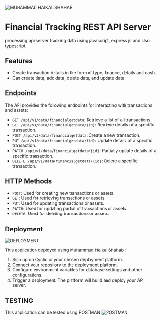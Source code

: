 ![MUHAMMAD HAIKAL SHAHAB]([https://github.com/RevoU-FSSE-2/week-8-resyanac/assets/135514670/a50bbcf0-fec7-4eaf-86f5-1ffc0840d738](https://github.com/haikalshahab93/week-8-haikalshahab93))


# Financial Tracking REST API Server

processing api server tracking data using javascript, express js and also typescript.

## Features

- Create transaction details in the form of type, finance, details and cash.
- Can create data, add data, delete data, and update data

## Endpoints

The API provides the following endpoints for interacting with transactions and assets:

- `GET /api/v1/data/financialgetdata`: Retrieve a list of all transactions.
- `GET /api/v1/data/financialgetdata/{id}`: Retrieve details of a specific transaction.
-  `POST /api/v1/data/financialgetdata`: Create a new transaction.
- `PUT /api/v1/data/financialgetdata/{id}`: Update details of a specific transaction.
- `PATCH /api/v1/data/financialgetdata/{id}`: Partially update details of a specific transaction.
- `DELETE /api/v1/data/financialgetdata/{id}`: Delete a specific transaction.

## HTTP Methods

- `POST`: Used for creating new transactions or assets.
- `GET`: Used for retrieving transactions or assets.
- `PUT`: Used for updating transactions or assets.
- `PATCH`: Used for updating partial of transactions or assets.
- `DELETE`: Used for deleting transactions or assets.

## Deployment
![DEPLOYMENT](https://github.com/RevoU-FSSE-2/week-8-haikalshahab93/tree/main/image/1.png)

This application  deployed using [Muhammad Haikal Shahab](  
[https://dull-jade-tam.cyclic.app](https://dull-jade-tam.cyclic.app/)) :

1. Sign up on Cyclic or your chosen deployment platform.
2. Connect your repository to the deployment platform.
3. Configure environment variables for database settings and other configurations.
4. Trigger a deployment. The platform will build and deploy your API server.

## TESTING

This application can be tested using POSTMAN
![POSTMAN](https://github.com/RevoU-FSSE-2/week-8-haikalshahab93/tree/main/image/2.jpeg)